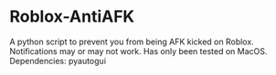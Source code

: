 # Roblox-AntiAFK
A python script to prevent you from being AFK kicked on Roblox.
Notifications may or may not work. Has only been tested on MacOS.
Dependencies: pyautogui
